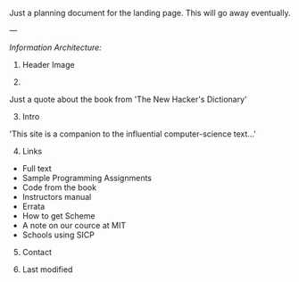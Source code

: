 Just a planning document for the landing page. This will go away eventually.

—

_Information Architecture:_

1. Header Image

2. 

Just a quote about the book from 'The New Hacker's Dictionary'

3. Intro

'This site is a companion to the influential computer-science text...'

4. Links

- Full text
- Sample Programming Assignments
- Code from the book
- Instructors manual
- Errata
- How to get Scheme
- A note on our cource at MIT
- Schools using SICP

5. Contact

6. Last modified
